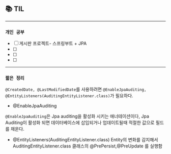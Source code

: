 
## 📚 TIL

---

### `개인 공부`
- [ ] 게시판 프로젝트- 스프링부트 + JPA
- [ ]
- [ ]
- [ ]

---
### `짧은 정리`
`@CreatedDate, @LastModifiedDate`를 사용하려면 `@EnableJpaAuditing, @EntityListeners(AuditingEntityListener.class)`가 필요하다.

- @EnableJpaAuditing

`@EnableJpaAuditing`은 Jpa auditing을 활성화 시키는 애너테이션이다, Jpa Auditing이 활성화 되면
데이터베이스에 삽입되거나 업데이트될때 적절한 값으로 필드를 채운다.

- @EntityListeners(AuditingEntityListener.class)
Entity의 변화를 감지해서 AuditingEntityListener.class 클래스의 @PrePersist,@PreUpdate 를 실행함
